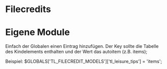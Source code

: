 # Filecredits

# Eigene Module 

Einfach der Globalen einen Eintrag hinzufügen. Der Key sollte die Tabelle des Kindelements enthalten und der Wert das autoitem (z.B. items);

Beispiel: 
$GLOBALS['TL_FILECREDIT_MODELS']['tl_leisure_tips'] = 'items';

